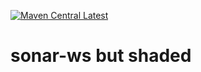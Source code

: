 [![Maven Central Latest](https://img.shields.io/maven-central/v/me.redaalaoui.sonar_ws/sonar-ws-shaded.svg)](https://search.maven.org/#search%7Cgav%7C1%7Cg%3A%22me.redaalaoui.sonar_ws%22%20AND%20a%3A%22sonar-ws-shaded%22)

# sonar-ws but shaded
